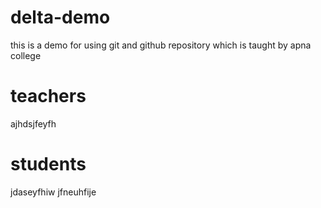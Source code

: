 # delta-demo
this is a demo for using git and github repository
which is taught by apna college
# teachers
ajhdsjfeyfh

# students
jdaseyfhiw
jfneuhfije